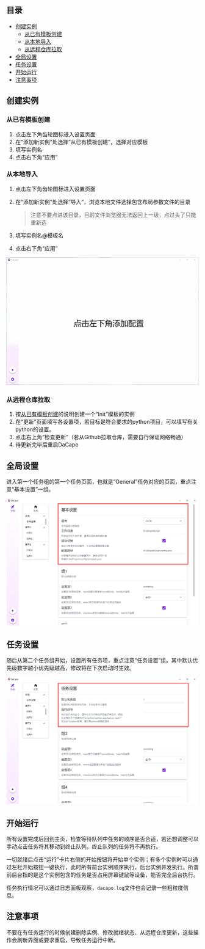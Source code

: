 ## 目录
- [创建实例](#创建实例)
  - [从已有模板创建](#从已有模板创建)
  - [从本地导入](#从本地导入)
  - [从远程仓库拉取](#从远程仓库拉取)
- [全局设置](#全局设置)
- [任务设置](#任务设置)
- [开始运行](#开始运行)
- [注意事项](#注意事项)

## 创建实例

### 从已有模板创建

1. 点击左下角齿轮图标进入设置页面
2. 在“添加新实例”处选择”从已有模板创建“，选择对应模板
3. 填写实例名
4. 点击右下角“应用”

### 从本地导入

1. 点击左下角齿轮图标进入设置页面
2. 在“添加新实例”处选择”导入“，浏览本地文件选择包含布局参数文件的目录
   >  注意不要点进该目录，目前文件浏览器无法返回上一级，点过头了只能重新选

1. 填写实例名@模板名
2. 点击右下角“应用”

<img src="../static/images/guide1.gif" style="zoom:50%;" />

### 从远程仓库拉取

1. 按[从已有模板创建](从已有模板创建)的说明创建一个“Init”模板的实例
2. 在“更新”页面填写各设置项，若目标是符合要求的python项目，可以填写有关python的设置。
3. 点击右上角“检查更新”（若从Github拉取仓库，需要自行保证网络畅通）
4. 待更新完毕后重启DaCapo

## 全局设置

进入第一个任务组的第一个任务页面，也就是“General”任务对应的页面，重点注意“基本设置”一组。

<img src="../static/images/guide2.png" style="zoom:50%;" />

## 任务设置

随后从第二个任务组开始，设置所有任务项，重点注意“任务设置”组。其中默认优先级数字越小优先级越高，修改将在下次启动时生效。

<img src="../static/images/guide3.png" style="zoom:50%;" />

## 开始运行

所有设置完成后回到主页，检查等待队列中任务的顺序是否合适，若还想调整可以手动点击任务将其移动到终止队列，终止队列的任务将不再执行。

一切就绪后点击“运行”卡片右侧的开始按钮将开始单个实例；有多个实例时可以通过左栏开始按钮一键执行，此时所有前台实例顺序执行，后台实例并发执行。所谓前后台指的是这个实例包含的任务是否占用屏幕键鼠等设备，能否完全后台执行。

任务执行情况可以通过日志面板观察，`dacapo.log`文件也会记录一些粗粒度信息。

## 注意事项

不要在有任务运行的时候创建删除实例、修改就绪状态、从远程仓库更新，这些操作会刷新界面或要求重启，导致任务运行中断。
